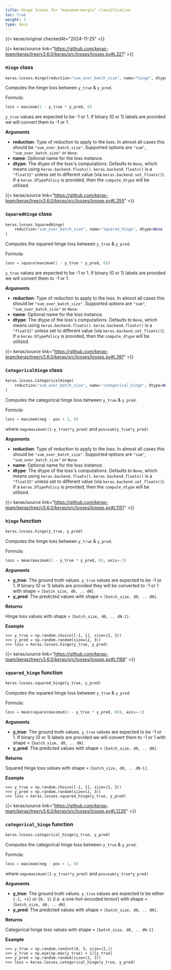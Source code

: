```yaml
---
title: Hinge losses for "maximum-margin" classification
toc: true
weight: 3
type: docs
---
```


{{< keras/original checkedAt="2024-11-25" >}}

{{< keras/source link="https://github.com/keras-team/keras/tree/v3.6.0/keras/src/losses/losses.py#L321" >}}

### `Hinge` class

```python
keras.losses.Hinge(reduction="sum_over_batch_size", name="hinge", dtype=None)
```

Computes the hinge loss between `y_true` & `y_pred`.

Formula:

```python
loss = maximum(1 - y_true * y_pred, 0)
```

`y_true` values are expected to be -1 or 1. If binary (0 or 1) labels are
provided we will convert them to -1 or 1.

**Arguments**

- **reduction**: Type of reduction to apply to the loss. In almost all cases
  this should be `"sum_over_batch_size"`.
  Supported options are `"sum"`, `"sum_over_batch_size"` or `None`.
- **name**: Optional name for the loss instance.
- **dtype**: The dtype of the loss's computations. Defaults to `None`, which
  means using `keras.backend.floatx()`. `keras.backend.floatx()` is a
  `"float32"` unless set to different value
  (via `keras.backend.set_floatx()`). If a `keras.DTypePolicy` is
  provided, then the `compute_dtype` will be utilized.

{{< keras/source link="https://github.com/keras-team/keras/tree/v3.6.0/keras/src/losses/losses.py#L355" >}}

### `SquaredHinge` class

```python
keras.losses.SquaredHinge(
    reduction="sum_over_batch_size", name="squared_hinge", dtype=None
)
```

Computes the squared hinge loss between `y_true` & `y_pred`.

Formula:

```python
loss = square(maximum(1 - y_true * y_pred, 0))
```

`y_true` values are expected to be -1 or 1. If binary (0 or 1) labels are
provided we will convert them to -1 or 1.

**Arguments**

- **reduction**: Type of reduction to apply to the loss. In almost all cases
  this should be `"sum_over_batch_size"`.
  Supported options are `"sum"`, `"sum_over_batch_size"` or `None`.
- **name**: Optional name for the loss instance.
- **dtype**: The dtype of the loss's computations. Defaults to `None`, which
  means using `keras.backend.floatx()`. `keras.backend.floatx()` is a
  `"float32"` unless set to different value
  (via `keras.backend.set_floatx()`). If a `keras.DTypePolicy` is
  provided, then the `compute_dtype` will be utilized.

{{< keras/source link="https://github.com/keras-team/keras/tree/v3.6.0/keras/src/losses/losses.py#L391" >}}

### `CategoricalHinge` class

```python
keras.losses.CategoricalHinge(
    reduction="sum_over_batch_size", name="categorical_hinge", dtype=None
)
```

Computes the categorical hinge loss between `y_true` & `y_pred`.

Formula:

```python
loss = maximum(neg - pos + 1, 0)
```

where `neg=maximum((1-y_true)*y_pred)` and `pos=sum(y_true*y_pred)`

**Arguments**

- **reduction**: Type of reduction to apply to the loss. In almost all cases
  this should be `"sum_over_batch_size"`.
  Supported options are `"sum"`, `"sum_over_batch_size"` or `None`.
- **name**: Optional name for the loss instance.
- **dtype**: The dtype of the loss's computations. Defaults to `None`, which
  means using `keras.backend.floatx()`. `keras.backend.floatx()` is a
  `"float32"` unless set to different value
  (via `keras.backend.set_floatx()`). If a `keras.DTypePolicy` is
  provided, then the `compute_dtype` will be utilized.

{{< keras/source link="https://github.com/keras-team/keras/tree/v3.6.0/keras/src/losses/losses.py#L1151" >}}

### `hinge` function

```python
keras.losses.hinge(y_true, y_pred)
```

Computes the hinge loss between `y_true` & `y_pred`.

Formula:

```python
loss = mean(maximum(1 - y_true * y_pred, 0), axis=-1)
```

**Arguments**

- **y_true**: The ground truth values. `y_true` values are expected to be -1
  or 1. If binary (0 or 1) labels are provided they will be converted
  to -1 or 1 with shape = `[batch_size, d0, .. dN]`.
- **y_pred**: The predicted values with shape = `[batch_size, d0, .. dN]`.

**Returns**

Hinge loss values with shape = `[batch_size, d0, .. dN-1]`.

**Example**

```console
>>> y_true = np.random.choice([-1, 1], size=(2, 3))
>>> y_pred = np.random.random(size=(2, 3))
>>> loss = keras.losses.hinge(y_true, y_pred)
```

{{< keras/source link="https://github.com/keras-team/keras/tree/v3.6.0/keras/src/losses/losses.py#L1188" >}}

### `squared_hinge` function

```python
keras.losses.squared_hinge(y_true, y_pred)
```

Computes the squared hinge loss between `y_true` & `y_pred`.

Formula:

```python
loss = mean(square(maximum(1 - y_true * y_pred, 0)), axis=-1)
```

**Arguments**

- **y_true**: The ground truth values. `y_true` values are expected to be -1
  or 1. If binary (0 or 1) labels are provided we will convert them
  to -1 or 1 with shape = `[batch_size, d0, .. dN]`.
- **y_pred**: The predicted values with shape = `[batch_size, d0, .. dN]`.

**Returns**

Squared hinge loss values with shape = `[batch_size, d0, .. dN-1]`.

**Example**

```console
>>> y_true = np.random.choice([-1, 1], size=(2, 3))
>>> y_pred = np.random.random(size=(2, 3))
>>> loss = keras.losses.squared_hinge(y_true, y_pred)
```

{{< keras/source link="https://github.com/keras-team/keras/tree/v3.6.0/keras/src/losses/losses.py#L1226" >}}

### `categorical_hinge` function

```python
keras.losses.categorical_hinge(y_true, y_pred)
```

Computes the categorical hinge loss between `y_true` & `y_pred`.

Formula:

```python
loss = maximum(neg - pos + 1, 0)
```

where `neg=maximum((1-y_true)*y_pred)` and `pos=sum(y_true*y_pred)`

**Arguments**

- **y_true**: The ground truth values. `y_true` values are expected to be
  either `{-1, +1}` or `{0, 1}` (i.e. a one-hot-encoded tensor) with
  shape = `[batch_size, d0, .. dN]`.
- **y_pred**: The predicted values with shape = `[batch_size, d0, .. dN]`.

**Returns**

Categorical hinge loss values with shape = `[batch_size, d0, .. dN-1]`.

**Example**

```console
>>> y_true = np.random.randint(0, 3, size=(2,))
>>> y_true = np.eye(np.max(y_true) + 1)[y_true]
>>> y_pred = np.random.random(size=(2, 3))
>>> loss = keras.losses.categorical_hinge(y_true, y_pred)
```
